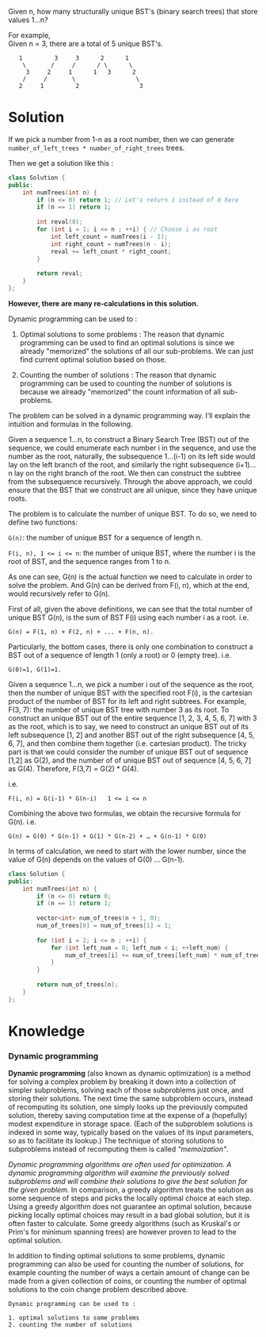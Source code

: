 Given n, how many structurally unique BST's (binary search trees) that store values 1...n?  

For example,  
Given n = 3, there are a total of 5 unique BST's.  

```
   1         3     3      2      1
    \       /     /      / \      \
     3     2     1      1   3      2
    /     /       \                 \
   2     1         2                 3
```

# Solution

If we pick a number from 1-n as a root number, then we can generate ```number_of_left_trees * number_of_right_trees``` trees. 

Then we get a solution like this :

```cpp
class Solution {
public:
    int numTrees(int n) {
        if (n <= 0) return 1; // Let's return 1 instead of 0 here
        if (n == 1) return 1;
        
        int reval(0);
        for (int i = 1; i <= n ; ++i) { // Choose i as root
            int left_count = numTrees(i - 1);
            int right_count = numTrees(n - i);
            reval += left_count * right_count;
        }
        
        return reval;
    }
};
```

__However, there are many re-calculations in this solution.__


Dynamic programming can be used to :  

1. Optimal solutions to some problems : The reason that dynamic programming can be used to find an optimal solutions is since we already "memorized" the solutions of all our sub-problems. We can just find current optimal solution based on those.   

2. Counting the number of solutions : The reason that dynamic programming can be used to counting the number of solutions is because we already "memorized" the count information of all sub-problems.



The problem can be solved in a dynamic programming way. I’ll explain the intuition and formulas in the following.

Given a sequence 1…n, to construct a Binary Search Tree (BST) out of the sequence, we could enumerate each number i in the sequence, and use the number as the root, naturally, the subsequence 1…(i-1) on its left side would lay on the left branch of the root, and similarly the right subsequence (i+1)…n lay on the right branch of the root. We then can construct the subtree from the subsequence recursively. Through the above approach, we could ensure that the BST that we construct are all unique, since they have unique roots.

The problem is to calculate the number of unique BST. To do so, we need to define two functions:

```G(n)```: the number of unique BST for a sequence of length n.

```F(i, n), 1 <= i <= n```: the number of unique BST, where the number i is the root of BST, and the sequence ranges from 1 to n.

As one can see, G(n) is the actual function we need to calculate in order to solve the problem. And G(n) can be derived from F(i, n), which at the end, would recursively refer to G(n).

First of all, given the above definitions, we can see that the total number of unique BST G(n), is the sum of BST F(i) using each number i as a root.
i.e.  

```
G(n) = F(1, n) + F(2, n) + ... + F(n, n). 
```

Particularly, the bottom cases, there is only one combination to construct a BST out of a sequence of length 1 (only a root) or 0 (empty tree).
i.e.

```
G(0)=1, G(1)=1. 
```

Given a sequence 1…n, we pick a number i out of the sequence as the root, then the number of unique BST with the specified root F(i), is the cartesian product of the number of BST for its left and right subtrees. For example, F(3, 7): the number of unique BST tree with number 3 as its root. To construct an unique BST out of the entire sequence [1, 2, 3, 4, 5, 6, 7] with 3 as the root, which is to say, we need to construct an unique BST out of its left subsequence [1, 2] and another BST out of the right subsequence [4, 5, 6, 7], and then combine them together (i.e. cartesian product). The tricky part is that we could consider the number of unique BST out of sequence [1,2] as G(2), and the number of of unique BST out of sequence [4, 5, 6, 7] as G(4). Therefore, F(3,7) = G(2) * G(4).

i.e.

```
F(i, n) = G(i-1) * G(n-i)	1 <= i <= n 
```

Combining the above two formulas, we obtain the recursive formula for G(n). i.e.

```
G(n) = G(0) * G(n-1) + G(1) * G(n-2) + … + G(n-1) * G(0) 
```

In terms of calculation, we need to start with the lower number, since the value of G(n) depends on the values of G(0) … G(n-1).

```cpp
class Solution {
public:
    int numTrees(int n) {
        if (n <= 0) return 0;
        if (n == 1) return 1;
        
        vector<int> num_of_trees(n + 1, 0);
        num_of_trees[0] = num_of_trees[1] = 1;
        
        for (int i = 2; i <= n ; ++i) { 
            for (int left_num = 0; left_num < i; ++left_num) {
                num_of_trees[i] += num_of_trees[left_num] * num_of_trees[i - left_num - 1];
            }
        }
        
        return num_of_trees[n];
    }
};
```



# Knowledge

### Dynamic programming

__Dynamic programming__ (also known as dynamic optimization) is a method for solving a complex problem by breaking it down into a collection of simpler subproblems, solving each of those subproblems just once, and storing their solutions. The next time the same subproblem occurs, instead of recomputing its solution, one simply looks up the previously computed solution, thereby saving computation time at the expense of a (hopefully) modest expenditure in storage space. (Each of the subproblem solutions is indexed in some way, typically based on the values of its input parameters, so as to facilitate its lookup.) The technique of storing solutions to subproblems instead of recomputing them is called _"memoization"_.

_Dynamic programming algorithms are often used for optimization. A dynamic programming algorithm will examine the previously solved subproblems and will combine their solutions to give the best solution for the given problem._ In comparison, a greedy algorithm treats the solution as some sequence of steps and picks the locally optimal choice at each step. Using a greedy algorithm does not guarantee an optimal solution, because picking locally optimal choices may result in a bad global solution, but it is often faster to calculate. Some greedy algorithms (such as Kruskal's or Prim's for minimum spanning trees) are however proven to lead to the optimal solution.

In addition to finding optimal solutions to some problems, dynamic programming can also be used for counting the number of solutions, for example counting the number of ways a certain amount of change can be made from a given collection of coins, or counting the number of optimal solutions to the coin change problem described above.

```
Dynamic programming can be used to :

1. optimal solutions to some problems  
2. counting the number of solutions

```
